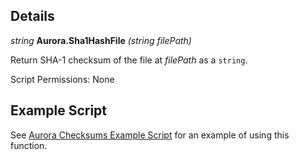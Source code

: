 ## Details

_string_ **Aurora.Sha1HashFile** _(string filePath)_

Return SHA-1 checksum of the file at _filePath_ as a `string`.

Script Permissions: None

## Example Script

See [Aurora Checksums Example Script](./example-scripts/ExampleAuroraChecksums/Main.lua) for an example of using this function.
